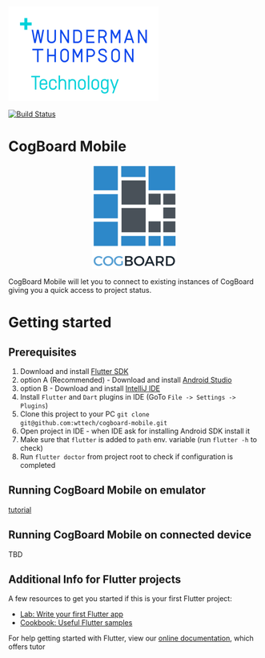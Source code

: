 <p>
  <img src="https://github.com/wttech/cogboard/raw/master/docs/images/wtt_logo.png" alt="Wunderman Thompson Technology logo Logo"/>
</p>

[![Build Status](https://api.travis-ci.org/wttech/cogboard.svg?branch=master)](https://travis-ci.org/wttech/cogboard-mobile)

# CogBoard Mobile

<p align="center">
  <img src="https://github.com/wttech/cogboard/raw/master/docs/images/logo.png" alt="Cogboard Mobile Logo"/>
</p>

CogBoard Mobile will let you to connect to existing instances of CogBoard giving you a quick access to project status.

# Getting started

## Prerequisites

1. Download and install [Flutter SDK](https://flutter.dev/docs/get-started/install)
2. option A (Recommended) - Download and install [Android Studio](https://developer.android.com/studio)
2. option B - Download and install [IntelliJ IDE](https://www.jetbrains.com/idea/download)
3. Install `Flutter` and `Dart` plugins in IDE (GoTo `File -> Settings -> Plugins`)
4. Clone this project to your PC `git clone git@github.com:wttech/cogboard-mobile.git`
5. Open project in IDE - when IDE ask for installing Android SDK install it
6. Make sure that `flutter` is added to `path` env. variable (run `flutter -h` to check)
7. Run `flutter doctor` from project root to check if configuration is completed

## Running CogBoard Mobile on emulator

[tutorial](https://www.youtube.com/watch?v=OYSRHi-dLl4)

## Running CogBoard Mobile on connected device

TBD 

## Additional Info for Flutter projects

A few resources to get you started if this is your first Flutter project:

- [Lab: Write your first Flutter app](https://flutter.dev/docs/get-started/codelab)
- [Cookbook: Useful Flutter samples](https://flutter.dev/docs/cookbook)

For help getting started with Flutter, view our
[online documentation](https://flutter.dev/docs), which offers tutor
